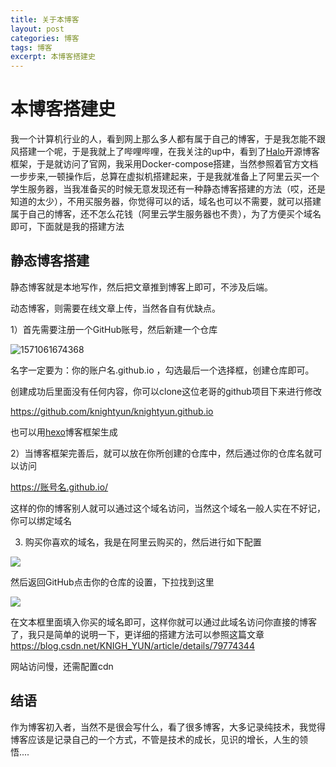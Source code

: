 ```yaml
---
title: 关于本博客
layout: post
categories: 博客
tags: 博客
excerpt: 本博客搭建史
---
```


# 本博客搭建史

我一个计算机行业的人，看到网上那么多人都有属于自己的博客，于是我怎能不跟风搭建一个呢，于是我就上了哔哩哔哩，在我关注的up中，看到了[Halo](<https://halo.run/>)开源博客框架，于是就访问了官网，我采用Docker-compose搭建，当然参照着官方文档一步步来,一顿操作后，总算在虚拟机搭建起来，于是我就准备上了阿里云买一个学生服务器，当我准备买的时候无意发现还有一种静态博客搭建的方法（哎，还是知道的太少），不用买服务器，你觉得可以的话，域名也可以不需要，就可以搭建属于自己的博客，还不怎么花钱（阿里云学生服务器也不贵），为了方便买个域名即可，下面就是我的搭建方法

## 静态博客搭建

静态博客就是本地写作，然后把文章推到博客上即可，不涉及后端。

动态博客，则需要在线文章上传，当然各自有优缺点。

1）首先需要注册一个GitHub账号，然后新建一个仓库

![1571061674368](D:\GitHub\x-hope.github.io\assets\image\clipboard.png)

名字一定要为：你的账户名.github.io ，勾选最后一个选择框，创建仓库即可。

创建成功后里面没有任何内容，你可以clone这位老哥的github项目下来进行修改

https://github.com/knightyun/knightyun.github.io

也可以用[hexo](<https://hexo.io/zh-cn/>)博客框架生成

2）当博客框架完善后，就可以放在你所创建的仓库中，然后通过你的仓库名就可以访问

https://账号名.github.io/

这样的你的博客别人就可以通过这个域名访问，当然这个域名一般人实在不好记，你可以绑定域名



3) 购买你喜欢的域名，我是在阿里云购买的，然后进行如下配置

![](D:\GitHub\x-hope.github.io\assets\image\clipboard1.png)



然后返回GitHub点击你的仓库的设置，下拉找到这里

![](D:\GitHub\x-hope.github.io\assets\image\clipboard2.png)

在文本框里面填入你买的域名即可，这样你就可以通过此域名访问你直接的博客了，我只是简单的说明一下，更详细的搭建方法可以参照这篇文章<https://blog.csdn.net/KNIGH_YUN/article/details/79774344>

网站访问慢，还需配置cdn

## 结语

作为博客初入者，当然不是很会写什么，看了很多博客，大多记录纯技术，我觉得博客应该是记录自己的一个方式，不管是技术的成长，见识的增长，人生的领悟....



